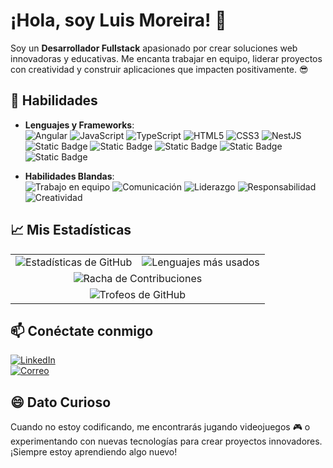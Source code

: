 # ¡Hola, soy Luis Moreira! 🚀

Soy un **Desarrollador Fullstack** apasionado por crear soluciones web innovadoras y educativas. Me encanta trabajar en equipo, liderar proyectos con creatividad y construir aplicaciones que impacten positivamente. 😎

## 🔧 Habilidades

- **Lenguajes y Frameworks**:  
  ![Angular](https://img.shields.io/badge/-Angular-DD0031?logo=angular&logoColor=white) 
  ![JavaScript](https://img.shields.io/badge/-JavaScript-F7DF1E?logo=javascript&logoColor=black) 
  ![TypeScript](https://img.shields.io/badge/-TypeScript-3178C6?logo=typescript&logoColor=white) 
  ![HTML5](https://img.shields.io/badge/-HTML5-E34F26?logo=html5&logoColor=white) 
  ![CSS3](https://img.shields.io/badge/-CSS3-1572B6?logo=css&logoColor=white)
  ![NestJS](https://img.shields.io/badge/-NestJS-DD0031?logo=nestjs&logoColor=white)
  ![Static Badge](https://img.shields.io/badge/-SpringBoot-6bae40?logo=springboot&logoColor=white)
  ![Static Badge](https://img.shields.io/badge/-Flutter-5cc3f0?logo=flutter&logoColor=white)
  ![Static Badge](https://img.shields.io/badge/-Ionic-4887f7?logo=ionic&logoColor=white)
  ![Static Badge](https://img.shields.io/badge/-Kotlin-f1850b?logo=kotlin&logoColor=white)
  ![Static Badge](https://img.shields.io/badge/-PostgreSQL-31648c?logo=postgresql&logoColor=white)

- **Habilidades Blandas**:  
  ![Trabajo en equipo](https://img.shields.io/badge/-Trabajo%20en%20equipo-0078D4) 
  ![Comunicación](https://img.shields.io/badge/-Comunicación-0078D4) 
  ![Liderazgo](https://img.shields.io/badge/-Liderazgo-0078D4) 
  ![Responsabilidad](https://img.shields.io/badge/-Responsabilidad-0078D4) 
  ![Creatividad](https://img.shields.io/badge/-Creatividad-0078D4)

## 📈 Mis Estadísticas

<div align="center">
  <table>
    <tr>
      <td align="center">
        <img src="https://github-readme-stats.vercel.app/api?username=LMore07&show_icons=true&theme=dracula" alt="Estadísticas de GitHub" />
      </td>
      <td align="center">
        <img src="https://github-readme-stats.vercel.app/api/top-langs/?username=LMore07&layout=compact&theme=dracula" alt="Lenguajes más usados" />
      </td>
    </tr>
    <tr align="center">
      <td align="center" colspan="2">
        <img src="https://github-readme-streak-stats.herokuapp.com/?user=LMore07&theme=dracula" alt="Racha de Contribuciones" />
      </td>
    </tr>
    <tr>
      <td align="center" colspan="2">
        <img src="https://github-profile-trophy.vercel.app/?username=LMore07&theme=dracula" alt="Trofeos de GitHub" />
      </td>
    </tr>
  </table>
</div>

## 📫 Conéctate conmigo

[![LinkedIn](https://img.shields.io/badge/-LinkedIn-0A66C2?logo=linkedin&logoColor=white)](https://linkedin.com/in/luis-enrique-moreira-torres-317334252/)  
[![Correo](https://img.shields.io/badge/-Email-D14836?logo=gmail&logoColor=white)](mailto:luismoreira175@gmail.com)

## 😄 Dato Curioso
Cuando no estoy codificando, me encontrarás jugando videojuegos 🎮 o experimentando con nuevas tecnologías para crear proyectos innovadores. ¡Siempre estoy aprendiendo algo nuevo!
